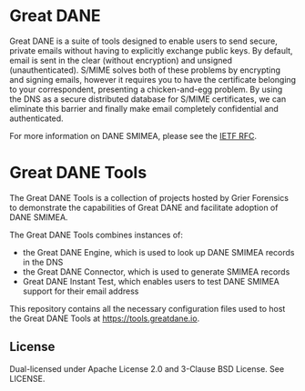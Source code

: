 # Great DANE

Great DANE is a suite of tools designed to enable users to send secure, private emails without having to explicitly exchange public keys. By default, email is sent in the clear (without encryption) and unsigned (unauthenticated). S/MIME solves both of these problems by encrypting and signing emails, however it requires you to have the certificate belonging to your correspondent, presenting a chicken-and-egg problem. By using the DNS as a secure distributed database for S/MIME certificates, we can eliminate this barrier and finally make email completely confidential and authenticated.

For more information on DANE SMIMEA, please see the [IETF RFC](https://tools.ietf.org/html/draft-ietf-dane-smime-16).

# Great DANE Tools

The Great DANE Tools is a collection of projects hosted by Grier Forensics to demonstrate the capabilities of Great DANE and facilitate adoption of DANE SMIMEA.

The Great DANE Tools combines instances of:

- the Great DANE Engine, which is used to look up DANE SMIMEA records in the DNS
- the Great DANE Connector, which is used to generate SMIMEA records
- Great DANE Instant Test, which enables users to test DANE SMIMEA support for their email address

This repository contains all the necessary configuration files used to host the Great DANE Tools at https://tools.greatdane.io.

## License

Dual-licensed under Apache License 2.0 and 3-Clause BSD License. See LICENSE.
